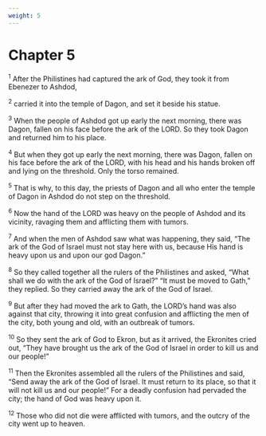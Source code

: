 ```yaml
---
weight: 5
---
```


# Chapter 5

<sup>1</sup> After the Philistines had captured the ark of God, they took it from Ebenezer to Ashdod, 

<sup>2</sup> carried it into the temple of Dagon, and set it beside his statue. 

<sup>3</sup> When the people of Ashdod got up early the next morning, there was Dagon, fallen on his face before the ark of the LORD. So they took Dagon and returned him to his place. 

<sup>4</sup> But when they got up early the next morning, there was Dagon, fallen on his face before the ark of the LORD, with his head and his hands broken off and lying on the threshold. Only the torso remained. 

<sup>5</sup> That is why, to this day, the priests of Dagon and all who enter the temple of Dagon in Ashdod do not step on the threshold. 

<sup>6</sup> Now the hand of the LORD was heavy on the people of Ashdod and its vicinity, ravaging them and afflicting them with tumors. 

<sup>7</sup> And when the men of Ashdod saw what was happening, they said, “The ark of the God of Israel must not stay here with us, because His hand is heavy upon us and upon our god Dagon.” 

<sup>8</sup> So they called together all the rulers of the Philistines and asked, “What shall we do with the ark of the God of Israel?” “It must be moved to Gath,” they replied. So they carried away the ark of the God of Israel. 

<sup>9</sup> But after they had moved the ark to Gath, the LORD’s hand was also against that city, throwing it into great confusion and afflicting the men of the city, both young and old, with an outbreak of tumors. 

<sup>10</sup> So they sent the ark of God to Ekron, but as it arrived, the Ekronites cried out, “They have brought us the ark of the God of Israel in order to kill us and our people!” 

<sup>11</sup> Then the Ekronites assembled all the rulers of the Philistines and said, “Send away the ark of the God of Israel. It must return to its place, so that it will not kill us and our people!” For a deadly confusion had pervaded the city; the hand of God was heavy upon it. 

<sup>12</sup> Those who did not die were afflicted with tumors, and the outcry of the city went up to heaven. 


